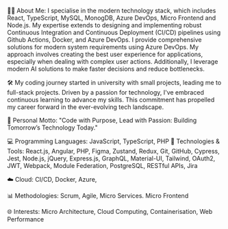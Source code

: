 👨‍💻 About Me: I specialise in the modern technology stack, which includes React, TypeScript, MySQL, MonogDB, Azure DevOps, Micro Frontend  and Node.js. My expertise extends to designing and implementing robust Continuous Integration and Continuous Deployment (CI/CD) pipelines using Github Actions, Docker, and Azure DevOps. I provide comprehensive solutions for modern system requirements using Azure DevOps. My approach involves creating the best user experience for applications, especially when dealing with complex user actions. Additionally, I leverage modern AI solutions to make faster decisions and reduce bottlenecks.

🛠️ My coding journey started in university with small projects, leading me to full-stack projects. Driven by a passion for technology, I've embraced continuous learning to advance my skills. This commitment has propelled my career forward in the ever-evolving tech landscape.

🚀 Personal Motto: "Code with Purpose, Lead with Passion: Building Tomorrow’s Technology Today."

💻 Programming Languages: JavaScript, TypeScript, PHP
🔧 Technologies & Tools: React.js, Angular, PHP, Figma, Zustand, Redux, Git, GitHub, Cypress, Jest, Node.js, jQuery, Express.js, GraphQL, Material-UI, Tailwind, OAuth2, JWT, Webpack, Module Federation, PostgreSQL, RESTful APIs, Jira

☁️ Cloud: CI/CD, Docker, Azure,

📊 Methodologies: Scrum, Agile, Micro Services. Micro Frontend

🌐 Interests: Micro Architecture, Cloud Computing, Containerisation, Web Performance

